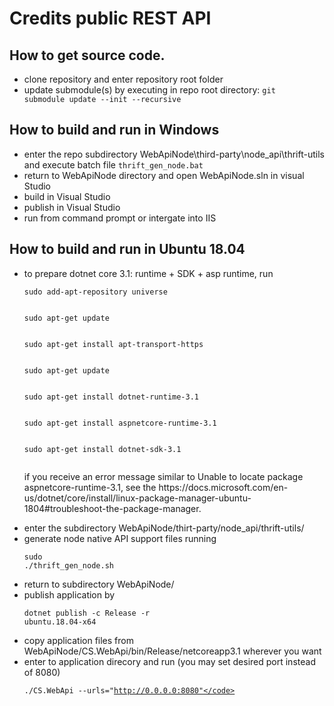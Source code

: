 # Credits public REST API

## How to get source code.
- clone repository and enter repository root folder
- update submodule(s) by executing in repo root directory: <code>git submodule update --init --recursive</code>
## How to build and run in Windows
- enter the repo subdirectory WebApiNode\third-party\node_api\thrift-utils and execute batch file <code>thrift_gen_node.bat</code>
- return to WebApiNode directory and open WebApiNode.sln in visual Studio
- build in Visual Studio
- publish in Visual Studio
- run from command prompt or intergate into IIS
## How to build and run in Ubuntu 18.04
- to prepare dotnet core 3.1: runtime + SDK + asp runtime, run
	<p/>
	<code>sudo add-apt-repository universe
	<p/>sudo apt-get update
	<p/>sudo apt-get install apt-transport-https
	<p/>sudo apt-get update
	<p/>sudo apt-get install dotnet-runtime-3.1
	<p/>sudo apt-get install aspnetcore-runtime-3.1
	<p/>sudo apt-get install dotnet-sdk-3.1
	</code>
	<p/>if you receive an error message similar to Unable to locate package aspnetcore-runtime-3.1, see the https://docs.microsoft.com/en-us/dotnet/core/install/linux-package-manager-ubuntu-1804#troubleshoot-the-package-manager.
- enter the subdirectory WebApiNode/thirt-party/node_api/thrift-utils/
- generate node native API support files running <p/><code>sudo ./thrift_gen_node.sh</code>
- return to subdirectory WebApiNode/
- publish application by <p/><code>dotnet publish -c Release -r ubuntu.18.04-x64</code>
- copy application files from WebApiNode/CS.WebApi/bin/Release/netcoreapp3.1 wherever you want
- enter to application direcory and run (you may set desired port instead of 8080) <p/><code>./CS.WebApi --urls="http://0.0.0.0:8080"</code>

